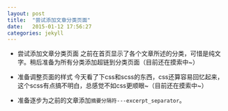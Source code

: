 ```yaml
---
layout: post
title:  "尝试添加文章分类页面"
date:   2015-01-12 17:56:27
categories: jekyll
---
```


* 尝试添加文章分类页面
之前在首页显示了各个文章所述的分类，可惜是纯文字。稍后准备为所有分类添加超链到分类页面（目前还在摸索中~）

* 准备调整页面的样式
今天看了下css和scss的东西，css还算容易回忆起来，这个scss有点搞不明白，总感觉不如css更顺眼~（目前还在摸索中~）

* 准备逐步为之前的文章添加`摘要分隔符---excerpt_separator`。